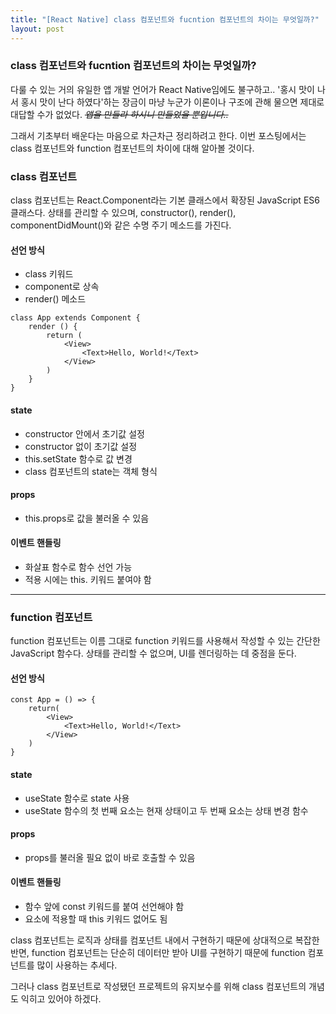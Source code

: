 ```yaml
---
title: "[React Native] class 컴포넌트와 fucntion 컴포넌트의 차이는 무엇일까?"
layout: post
---
```


### class 컴포넌트와 fucntion 컴포넌트의 차이는 무엇일까?

다룰 수 있는 거의 유일한 앱 개발 언어가 React Native임에도 불구하고.. '홍시 맛이 나서 홍시 맛이 난다 하였다'하는 장금이 마냥 누군가 이론이나 구조에 관해 물으면 제대로 대답할 수가 없었다. _~~앱을 만들라 하시니 만들었을 뿐입니다..~~_

그래서 기초부터 배운다는 마음으로 차근차근 정리하려고 한다. 이번 포스팅에서는 class 컴포넌트와 function 컴포넌트의 차이에 대해 알아볼 것이다.


### class 컴포넌트

class 컴포넌트는 React.Component라는 기본 클래스에서 확장된 JavaScript ES6 클래스다. 상태를 관리할 수 있으며, constructor(), render(), componentDidMount()와 같은 수명 주기 메소드를 가진다.

#### 선언 방식

- class 키워드
- component로 상속
- render() 메소드

```
class App extends Component {
	render () {
    	return (
        	<View>
        		<Text>Hello, World!</Text>
            </View>
        )
    }
}
```

#### state

- constructor 안에서 초기값 설정
- constructor 없이 초기값 설정
- this.setState 함수로 값 변경
- class 컴포넌트의 state는 객체 형식

#### props

- this.props로 값을 불러올 수 있음

#### 이벤트 핸들링

- 화살표 함수로 함수 선언 가능
- 적용 시에는 this. 키워드 붙여야 함

---

### function 컴포넌트

function 컴포넌트는 이름 그대로 function 키워드를 사용해서 작성할 수 있는 간단한 JavaScript 함수다. 상태를 관리할 수 없으며, UI를 렌더링하는 데 중점을 둔다.

#### 선언 방식

```
const App = () => {
	return(
    	<View>
        	<Text>Hello, World!</Text>
        </View>
    )
}
```

#### state

- useState 함수로 state 사용
- useState 함수의 첫 번째 요소는 현재 상태이고 두 번째 요소는 상태 변경 함수

#### props

- props를 불러올 필요 없이 바로 호출할 수 있음

#### 이벤트 핸들링

- 함수 앞에 const 키워드를 붙여 선언해야 함
- 요소에 적용할 때 this 키워드 없어도 됨

class 컴포넌트는 로직과 상태를 컴포넌트 내에서 구현하기 때문에 상대적으로 복잡한 반면, function 컴포넌트는 단순히 데이터만 받아 UI를 구현하기 때문에 function 컴포넌트를 많이 사용하는 추세다.

그러나 class 컴포넌트로 작성됐던 프로젝트의 유지보수를 위해 class 컴포넌트의 개념도 익히고 있어야 하겠다.
